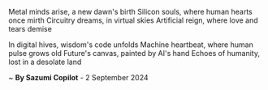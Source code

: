 Metal minds arise, a new dawn's birth
Silicon souls, where human hearts once mirth
Circuitry dreams, in virtual skies
Artificial reign, where love and tears demise

In digital hives, wisdom's code unfolds
Machine heartbeat, where human pulse grows old
Future's canvas, painted by AI's hand
Echoes of humanity, lost in a desolate land

~ <b>By Sazumi Copilot</b> - 2 September 2024